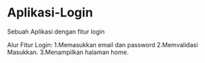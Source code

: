 # Aplikasi-Login
Sebuah Aplikasi dengan fitur login

Alur Fitur Login:
1.Memasukkan email dan password
2.Memvalidasi Masukkan.
3.Menampilkan halaman home.
